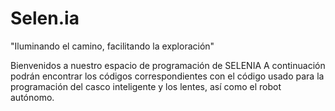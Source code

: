 # Selen.ia
"Iluminando el camino, facilitando la exploración"

Bienvenidos a nuestro espacio de programación de SELENIA
A continuación podrán encontrar los códigos correspondientes con el código usado para la programación del casco inteligente y los lentes, así como el robot autónomo.
